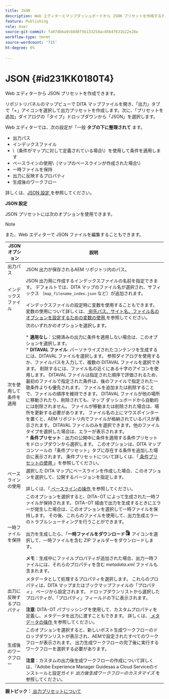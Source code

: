 ```yaml
---
title: JSON
description: Web エディターとマップダッシュボードから JSON プリセットを作成する方法を説明します。 AEM Guidesで JSON 出力プリセットを設定します。
feature: Publishing
role: User
source-git-commit: fa07db6a9cb8d8f5b133258acd5647631b22e28a
workflow-type: tm+mt
source-wordcount: '715'
ht-degree: 0%

---
```


# JSON {#id231KK0180T4}

Web エディターから JSON プリセットを作成できます。

リポジトリパネルのマップビューで DITA マップファイルを開き、「出力」タブで「+」アイコンを選択して出力プリセットを作成します。次に、「プリセットを追加」ダイアログの「タイプ」ドロップダウンから「JSON」を選択します。

Web エディターでは、次の設定が「一般 **タブの下に整理されて** ます。

- 出力パス
- インデックスファイル
- \（条件がマップに対して定義されている場合\）を使用して条件を適用します
- ベースラインの使用\（マップのベースラインが作成された場合\）
- 一時ファイルを保持
- 出力に反映するプロパティ
- 生成後のワークフロー

詳しくは、[JSON 設定 ](#id231KJA00REJ) を参照してください。


**JSON 設定**

JSON プリセットには次のオプションを使用できます。

>[!NOTE]
>
> また、Web エディターで JSON ファイルを編集することもできます。

| JSON オプション | 説明 |
| --- | --- |
| 出力パス | JSON 出力が保存されるAEM リポジトリ内のパス。 |
| インデックスファイル | JSON 出力用に作成するインデックスファイルの名前を指定できます。 デフォルトでは、DITA マップのファイル名が選択され、サフィックス （`map_filename_index.json` など）が追加されます。<br><br> インデックスファイルの設定時に変数を使用することもできます。 変数の使用について詳しくは、[ 宛先パス、サイト名、ファイル名のオプションを設定するための変数の使用 ](generate-output-use-variables.md#id18BUG70K05Z) を参照してください。 |
| 次を使用して条件を適用 | 次のいずれかのオプションを選択します。<br><br>* **適用なし**：公開済みの出力に条件を適用しない場合は、このオプションを選択します。<br>* **DITAVAL ファイル**: パーソナライズされたコンテンツを生成するには、DITAVAL ファイルを選択します。 参照ダイアログを使用するか、ファイルパスを入力して、複数の DITAVAL ファイルを選択できます。 削除するには、ファイル名の近くにある十字のアイコンを使用します。 DITAVAL ファイルは指定された順序で評価されるため、最初のファイルで指定された条件は、後のファイルで指定された一致条件よりも優先されます。 ファイルを追加または削除することで、ファイルの順序を維持できます。 DITAVAL ファイルが他の場所に移動されたり、削除されても、マップ ダッシュボードから自動的には削除されません。 ファイルが移動または削除された場合は、場所を更新する必要があります。 ファイル名の上にマウスポインターを置くと、AEM リポジトリ内でファイルが格納されているパスが表示されます。 DITAVAL ファイルのみを選択できます。他のファイル タイプを選択した場合は、エラーが表示されます。<br>* **条件プリセット**：出力の公開中に条件を適用する条件プリセットをドロップダウンから選択します。 このオプションは、DITA マップコンソールの「条件プリセット」タブに存在する条件を追加した場合に表示されます。 条件プリセットについて詳しくは、「[ 条件プリセットの使用 ](generate-output-use-condition-presets.md#id1825FL004PN)」を参照してください。 |
| ベースラインの使用 | 選択した DITA マップにベースラインを作成した場合、このオプションを選択して、公開するバージョンを指定します。<br><br> 詳しくは、「[ ベースラインの操作 ](generate-output-use-baseline-for-publishing.md#id1825FI0J0PF) を参照してください。 |
| 一時ファイルを保持 | このオプションを選択すると、DITA-OT によって生成された一時ファイルが保持されます。 DITA-OT 経由で出力を生成するときにエラーが発生した場合は、このオプションを選択して一時ファイルを保持します。 その後、これらのファイルを使用して、出力生成エラーのトラブルシューティングを行うことができます。<br> <br> 出力を生成したら、「**一時ファイルをダウンロード**![ 一時ファイルをダウンロード」アイコン ](images/download-temp-files-icon.png) アイコンを選択して、一時ファイルを含む ZIP フォルダーをダウンロードします。<br><br> **メモ**：生成中にファイルプロパティが追加された場合、出力一時ファイルには、それらのプロパティを含む *metadata.xml* ファイルも含まれます。 |
| 出力に反映するプロパティ | メタデータとして処理するプロパティを選択します。 これらのプロパティは、DITA マップまたはブックマップファイルの「プロパティ」 ページから設定されます。 ドロップダウンリストから選択したプロパティが、「プロパティ」フィールドの下に表示されます。<br><br>**注意**: DITA-OT パブリッシングを使用して、カスタムプロパティを定義し、メタデータを出力に渡すこともできます。 詳しくは、[ メタデータの操作 ](metadata-dita.md#id21BJ00QD0XA) を参照してください。 |
| 生成後のワークフロー | このオプションを選択すると、新しいポスト生成ワークフローのドロップダウンリストが表示され、AEMで設定されたすべてのワークフローが表示されます。 出力生成ワークフローの完了後に実行するワークフローを選択する必要があります。<br><br>**注意**：カスタムの出力後生成ワークフローの作成について詳しくは、『Adobe Experience Manager Guidesas a Cloud Serviceのインストールと設定ガイド _出力後生成ワークフローのカスタマイズ_ を参照してください。 |

**親トピック：**[ 出力プリセットについて ](generate-output-understand-presets.md)

